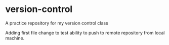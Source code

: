 # version-control
A practice repository for my version control class

Adding first file change to test ability to push to remote repository from local machine.